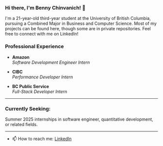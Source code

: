 ### Hi there, I'm Benny Chinvanich! 👋

I'm a 21-year-old third-year student at the University of British Columbia, pursuing a Combined Major in Business and Computer Science. Most of my projects can be found here, though some are in private repositories. Feel free to connect with me on LinkedIn!

### Professional Experience

- **Amazon**  
  *Software Development Engineer Intern*

- **CIBC**  
  *Performance Developer Intern*  

- **BC Public Service**  
  *Full-Stack Developer Intern*  

---

### Currently Seeking:  
Summer 2025 internships in software engineer, quantitative development, or related fields.

---

- 📫 How to reach me: [LinkedIn](https://www.linkedin.com/in/benny-chinvanich-6182261a4/ "LinkedIn")
<!--
**bennypc/bennypc** is a ✨ _special_ ✨ repository because its `README.md` (this file) appears on your GitHub profile.

Here are some ideas to get you started:

- 🔭 I’m currently working on ...
- 🌱 I’m currently learning ...
- 👯 I’m looking to collaborate on ...
- 🤔 I’m looking for help with ...
- 💬 Ask me about ...
- 📫 How to reach me: ...
- 😄 Pronouns: ...
- ⚡ Fun fact: ...
-->
